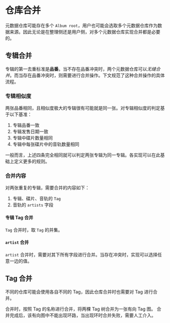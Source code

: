 # 仓库合并

元数据仓库可能存在多个 `Album root`，用户也可能会选取多个元数据仓库作为数据来源。因此无论是在整理侧还是用户侧，对多个元数据仓库实现合并都是必要的。

## 专辑合并

专辑的第一去重标准是**品番**。当不存在品番冲突时，两个元数据仓库可以*无缝合并*。而当存在品番冲突时，则需要进行合并操作。下文规范了这种合并操作的具体流程。

### 专辑相似度

两张品番相同，且相似度极大的专辑很有可能就是同一张。对专辑相似度的判定基于以下基准：

1. 专辑品番一致
2. 专辑发售日期一致
3. 专辑中碟片数量相同
4. 专辑中每张碟片中的音轨数量相同

一般而言，上述四条完全相同就可以判定两张专辑为同一专辑。各实现可以在此基础上定义更多的规则。

### 合并内容

对两张重复的专辑，需要合并的内容如下：

1. 专辑、碟片、音轨的 `Tag`
2. 音轨的 `artists` 字段

#### 专辑 Tag 合并

`Tag` 合并时，取 `Tag` 的并集。

#### `artist` 合并

`artist` 合并时，需要对其下所有字段进行合并。当存在冲突时，实现可以选择任意一边的值。

## Tag 合并

不同的仓库可能会使用各自不同的 Tag，因此仓库合并时也需要对 Tag 进行合并。

合并时，按照 Tag 的名称进行合并，将两棵 Tag 树合并为一张有向 Tag 图。
合并完成后，该有向图中不能出现环路，当出现环时合并失败，需要人工介入。
